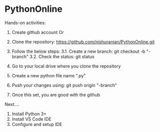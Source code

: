 # PythonOnline

Hands-on activities:

1. Create github account Or

2. Clone the repository: 
https://github.com/nishuranjan/PythonOnline.git

3. Follow the below steps:
   3.1. Create a new branch: git checkout -b "<yourname>-branch"
   3.2. Check the status: git status

4. Go to your local drive where you clone the repository

5. Create a new python file name "<yourname>.py"

6. Push your changes using: git push origin "<yourname>-branch"

7. Once this set, you are good with the github

Next....

1. Install Python 3+
2. Install VS Code IDE
3. Configure and setup IDE
